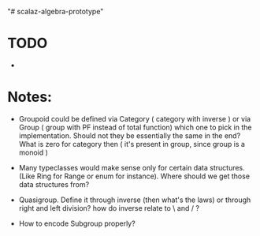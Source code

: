 "# scalaz-algebra-prototype" 

# TODO
-

# Notes:

- Groupoid could be defined via Category ( category with inverse ) or via Group ( group with PF instead of total function)
    which one to pick in the implementation. Should not they be essentially the same in the end?
    What is zero for category then ( it's present in group, since group is a monoid )
- Many typeclasses would make sense only for certain data structures. (Like Ring for Range or enum for instance).
    Where should we get those data structures from?

- Quasigroup. Define it through inverse (then what's the laws) or through right and left division?
    how do inverse relate to \ and / ?

-  How to encode Subgroup properly?